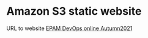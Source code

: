 # Amazon S3 static website
URL to website [EPAM DevOps online Autumn2021](https://pages.github.com/)
